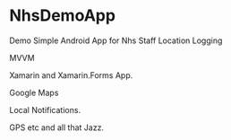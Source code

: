 # NhsDemoApp
Demo Simple Android App for Nhs Staff Location Logging

MVVM 

Xamarin and Xamarin.Forms App.

Google Maps

Local Notifications.

GPS etc and all that Jazz.